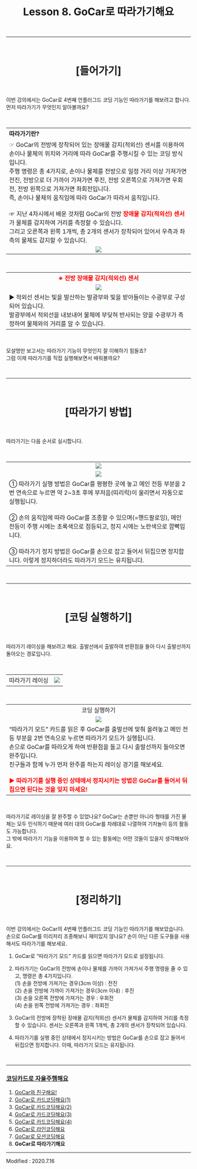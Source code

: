 <br>

<div align="center">
    <h1>Lesson 8. GoCar로 따라가기해요</h1>
</div>

<br>

---

<br>


<div align="center">
    <h1>[들어가기]</h1>
</div>

<br>

이번 강의에서는 GoCar로 4번째 언플러그드 코딩 기능인 따라가기를 해보려고 합니다. <br>
먼저 따라가기가 무엇인지 알아볼까요?



<br>


<div align="center">
    <table>
        <tr>
            <td>
                <div align="left"><b>따라가기란?</b></div>
            </td>
        </tr>
        <tr>
            <td>
                <div align="left">☞	GoCar의 전방에 장착되어 있는 장애물 감지(적외선) 센서를 이용하여 손이나 물체의 위치와 거리에 따라 GoCar를 주행시킬 수 있는 코딩 방식입니다. <br>
                주행 명령은 총 4가지로, 손이나 물체를 전방으로 일정 거리 이상 가져가면 전진, 전방으로 더 가까이 가져가면 후진, 전방 오른쪽으로 가져가면 우회전, 전방 왼쪽으로 가져가면 좌회전입니다.<br> 
                즉, 손이나 물체의 움직임에 따라 GoCar가 따라서 움직입니다. <br><br>
                ☞ 지난 4차시에서 배운 것처럼 GoCar의 전방 <font color="red"><b>장애물 감지(적외선) 센서</b></font>가 물체를 감지하여 거리를 측정할 수 있습니다. <br>그리고 오른쪽과 왼쪽 1개씩, 총 2개의 센서가 장착되어 있어서 우측과 좌측의 물체도 감지할 수 있습니다.
                </div>
            </td>
        </tr>
        <tr>
            <td>
                <div align="center">
                    <img src="images/image1.png">
                </div>
            </td>
        </tr>
    </table>
</div>

<br>

<div align="center">
    <table>
        <tr>
            <td>
                <div align="center"><font color="red"><b>※ 전방 장애물 감지(적외선) 센서</b></font></div>
            </td>
        </tr>
        <tr>
            <td>
                <div align="center"><img src="images/image2.png">
                </div>
            </td>
        </tr>
        <tr>
            <td>
                <div align="left">
                ▶ 적외선 센서는 빛을 발산하는 발광부와 빛을 받아들이는 수광부로 구성되어 있습니다. <br>발광부에서 적외선을 내보내어 물체에 부딪혀 반사되는 양을 수광부가 측정하여 물체와의 거리를 알 수 있습니다.
                </div>
            </td>
        </tr>
    </table>
</div>

<br>

모설명만 보고서는 따라가기 기능이 무엇인지 잘 이해하기 힘들죠? <br>
그럼 이제 따라가기를 직접 실행해보면서 배워볼까요?

<Br>

---

<br>


<div align="center">
    <h1>[따라가기 방법]</h1>
</div>

<br>

따라가기는 다음 순서로 실시합니다.

<br>

<div align="center">
    <table>
        <tr>
            <td>
                <div align="center"><img src="images/image3.png"></div>
            </td>
        </tr>
        <tr>
            <td>
                <div align="center"><img src="images/image4.png"></div>
            </td>
        </tr>
        <tr>
            <td>
                <div align="left">①	따라가기 실행 방법은 GoCar를 평평한 곳에 놓고 메인 전등 부분을 2번 연속으로 누르면 약 2~3초 후에 부저음(띠리릭)이 울리면서 자동으로 실행됩니다.
                <br><Br>
                ② 손의 움직임에 따라 GoCar를 조종할 수 있으며(=핸드팔로잉), 메인 전등이 주행 시에는 초록색으로 점등되고, 정지 시에는 노란색으로 깜빡입니다.<br><br>
                ③ 따라가기 정지 방법은 GoCar를 손으로 잡고 들어서 뒤집으면 정지합니다. 이렇게 정지하더라도 따라가기 모드는 유지됩니다.<Br>
                </div>
            </td>
        </tr>
    </table>
</div>

<br>

---

<br>

<div align="center">
    <h1>[코딩 실행하기]</h1>
</div>

<br>

따라가기 레이싱을 해보려고 해요. 출발선에서 출발하여 반환점을 돌아 다시 출발선까지 돌아오는 경로입니다. 

<br>

<div align="center">
    <table>
        <tr>
            <td>
                <div align="center">따라가기 레이싱</div>
            </td>
            <td>
                <div align="center">
                <img src="images/image5.png">
                </div>
            </td>
        </tr>
    </table>
</div>

<br>

<div align="center">
    <table>
        <tr>
            <td>
                <div align="center">코딩 실행하기</div>
            </td>
        </tr>
        <tr>
            <td>
                <div align="center"><img src="images/image6.png"></div>
            </td>
        </tr>
        <tr>
            <td>
                <div align="left">“따라가기 모드” 카드를 읽은 후 GoCar를 출발선에 맞춰 올려놓고 메인 전등 부분을 2번 연속으로 누르면 따라가기 모드가 실행됩니다. <br>
                손으로 GoCar를 따라오게 하여 반환점을 돌고 다시 출발선까지 돌아오면 완주입니다. <br>
                친구들과 함께 누가 먼저 완주를 하는지 레이싱 경기를 해보세요.
                <br><Br>
                <font color="red"><b>▶	따라가기를 실행 중인 상태에서 정지시키는 방법은 GoCar를 들어서 뒤집으면 된다는 것을 잊지 마세요!</b></font>
                </div>
            </td>
        </tr>
    </table>
</div>

<br>

따라가기로 레이싱을 잘 완주할 수 있었나요? GoCar는 손뿐만 아니라 형태를 가진 물체는 모두 인식하기 때문에 여러 대의 GoCar를 차례대로 나열하여 기차놀이 등의 활동도 가능합니다.<br> 
그 밖에 따라가기 기능을 이용하여 할 수 있는 활동에는 어떤 것들이 있을지 생각해보아요.

<br>

---

<br>

<div align="center">
    <h1>[정리하기]</h1>
</div>

<br>

이번 강의에서는 GoCar의 4번째 언플러그드 코딩 기능인 따라가기를 해보았습니다. <br>
손으로 GoCar를 이리저리 조종해보니 재미있지 않나요? 손이 아닌 다른 도구들을 사용해서도 따라가기를 해보세요.



1. GoCar로 “따라가기 모드” 카드를 읽으면 따라가기 모드로 설정됩니다.

2. 따라가기는 GoCar의 전방에 손이나 물체를 가까이 가져가서 주행 명령을 줄 수 있고, 명령은 총 4가지입니다.<Br>
    (1)	손을 전방에 가져가는 경우(3cm 이상) : 전진<br>
    (2)	손을 전방에 가까이 가져가는 경우(3cm 이내) : 후진<br>
    (3)	손을 오른쪽 전방에 가져가는 경우 : 우회전<br>
    (4)	손을 왼쪽 전방에 가져가는 경우 : 좌회전


3. GoCar의 전방에 장착된 장애물 감지(적외선) 센서가 물체를 감지하여 거리를 측정할 수 있습니다. 센서는 오른쪽과 왼쪽 1개씩, 총 2개의 센서가 장착되어 있습니다.


4. 따라가기를 실행 중인 상태에서 정지시키는 방법은 GoCar를 손으로 잡고 들어서 뒤집으면 정지합니다. 이때, 따라가기 모드는 유지됩니다.

<br>

---

### [코딩카드로 자율주행해요](../)

 1. [GoCar와 친구해요!](../lesson1)
 2. [GoCar로 카드코딩해요(1)](../lesson2)
 3. [GoCar로 카드코딩해요(2)](../lesson3)
 4. [GoCar로 카드코딩해요(3)](../lesson4)
 5. [GoCar로 카드코딩해요(4)](../lesson5)
 6. [GoCar로 라인코딩해요](../lesson6)
 7. [GoCar로 모션코딩해요](../lesson7)
 8. **GoCar로 따라가기해요**

---

Modified : 2020.7.16